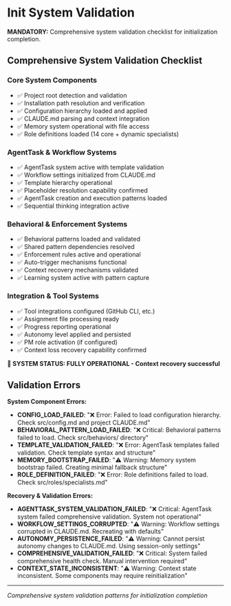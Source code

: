 # Init System Validation

**MANDATORY:** Comprehensive system validation checklist for initialization completion.

## Comprehensive System Validation Checklist

### Core System Components
- ✅ Project root detection and validation
- ✅ Installation path resolution and verification
- ✅ Configuration hierarchy loaded and applied
- ✅ CLAUDE.md parsing and context integration
- ✅ Memory system operational with file access
- ✅ Role definitions loaded (14 core + dynamic specialists)

### AgentTask & Workflow Systems  
- ✅ AgentTask system active with template validation
- ✅ Workflow settings initialized from CLAUDE.md
- ✅ Template hierarchy operational
- ✅ Placeholder resolution capability confirmed
- ✅ AgentTask creation and execution patterns loaded
- ✅ Sequential thinking integration active

### Behavioral & Enforcement Systems
- ✅ Behavioral patterns loaded and validated
- ✅ Shared pattern dependencies resolved  
- ✅ Enforcement rules active and operational
- ✅ Auto-trigger mechanisms functional
- ✅ Context recovery mechanisms validated
- ✅ Learning system active with pattern capture

### Integration & Tool Systems
- ✅ Tool integrations configured (GitHub CLI, etc.)
- ✅ Assignment file processing ready
- ✅ Progress reporting operational
- ✅ Autonomy level applied and persisted
- ✅ PM role activation (if configured)
- ✅ Context loss recovery capability confirmed

**🎯 SYSTEM STATUS: FULLY OPERATIONAL - Context recovery successful**

## Validation Errors

**System Component Errors:**
- **CONFIG_LOAD_FAILED**: "❌ Error: Failed to load configuration hierarchy. Check src/config.md and project CLAUDE.md"
- **BEHAVIORAL_PATTERN_LOAD_FAILED**: "❌ Critical: Behavioral patterns failed to load. Check src/behaviors/ directory"
- **TEMPLATE_VALIDATION_FAILED**: "❌ Error: AgentTask templates failed validation. Check template syntax and structure"
- **MEMORY_BOOTSTRAP_FAILED**: "⚠️ Warning: Memory system bootstrap failed. Creating minimal fallback structure"
- **ROLE_DEFINITION_FAILED**: "❌ Error: Role definitions failed to load. Check src/roles/specialists.md"

**Recovery & Validation Errors:**
- **AGENTTASK_SYSTEM_VALIDATION_FAILED**: "❌ Critical: AgentTask system failed comprehensive validation. System not operational"
- **WORKFLOW_SETTINGS_CORRUPTED**: "⚠️ Warning: Workflow settings corrupted in CLAUDE.md. Recreating with defaults"
- **AUTONOMY_PERSISTENCE_FAILED**: "⚠️ Warning: Cannot persist autonomy changes to CLAUDE.md. Using session-only settings"
- **COMPREHENSIVE_VALIDATION_FAILED**: "❌ Critical: System failed comprehensive health check. Manual intervention required"
- **CONTEXT_STATE_INCONSISTENT**: "⚠️ Warning: Context state inconsistent. Some components may require reinitialization"

---

*Comprehensive system validation patterns for initialization completion*